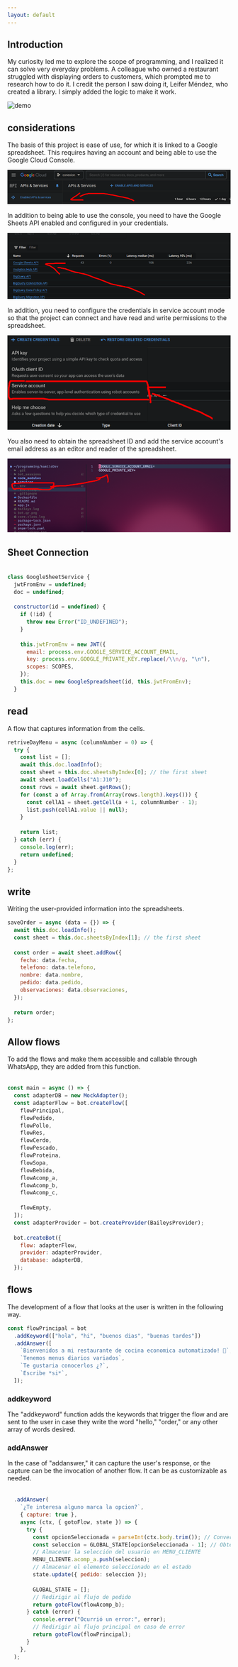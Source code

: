 ```yaml
---
layout: default
---
```


## Introduction

My curiosity led me to explore the scope of programming, and I realized it can solve very everyday problems. A colleague who owned a restaurant struggled with displaying orders to customers, which prompted me to research how to do it. I credit the person I saw doing it, Leifer Méndez, who created a library. I simply added the logic to make it work.

![demo](./images/robotino/Screen_Recording_20240503_191426_WhatsApp.gif)

## considerations

The basis of this project is ease of use, for which it is linked to a Google spreadsheet. This requires having an account and being able to use the Google Cloud Console.

![console](./images/robotino/console.png)

In addition to being able to use the console, you need to have the Google Sheets API enabled and configured in your credentials.

![API](./images/robotino/api.png)

In addition, you need to configure the credentials in service account mode so that the project can connect and have read and write permissions to the spreadsheet.

![credentials](./images/robotino/auth.png)

You also need to obtain the spreadsheet ID and add the service account's email address as an editor and reader of the spreadsheet.

![spreadsheet](./images/robotino/env.png)

## Sheet Connection

```javascript

class GoogleSheetService {
  jwtFromEnv = undefined;
  doc = undefined;

  constructor(id = undefined) {
    if (!id) {
      throw new Error("ID_UNDEFINED");
    }

    this.jwtFromEnv = new JWT({
      email: process.env.GOOGLE_SERVICE_ACCOUNT_EMAIL,
      key: process.env.GOOGLE_PRIVATE_KEY.replace(/\\n/g, "\n"),
      scopes: SCOPES,
    });
    this.doc = new GoogleSpreadsheet(id, this.jwtFromEnv);
  }
```

## read

A flow that captures information from the cells.

```javascript
retriveDayMenu = async (columnNumber = 0) => {
  try {
    const list = [];
    await this.doc.loadInfo();
    const sheet = this.doc.sheetsByIndex[0]; // the first sheet
    await sheet.loadCells("A1:J10");
    const rows = await sheet.getRows();
    for (const a of Array.from(Array(rows.length).keys())) {
      const cellA1 = sheet.getCell(a + 1, columnNumber - 1);
      list.push(cellA1.value || null);
    }

    return list;
  } catch (err) {
    console.log(err);
    return undefined;
  }
};
```

## write

Writing the user-provided information into the spreadsheets.

```javascript
saveOrder = async (data = {}) => {
  await this.doc.loadInfo();
  const sheet = this.doc.sheetsByIndex[1]; // the first sheet

  const order = await sheet.addRow({
    fecha: data.fecha,
    telefono: data.telefono,
    nombre: data.nombre,
    pedido: data.pedido,
    observaciones: data.observaciones,
  });

  return order;
};
```

## Allow flows

To add the flows and make them accessible and callable through WhatsApp, they are added from this function.

```javascript

const main = async () => {
  const adapterDB = new MockAdapter();
  const adapterFlow = bot.createFlow([
    flowPrincipal,
    flowPedido,
    flowPollo,
    flowRes,
    flowCerdo,
    flowPescado,
    flowProteina,
    flowSopa,
    flowBebida,
    flowAcomp_a,
    flowAcomp_b,
    flowAcomp_c,

    flowEmpty,
  ]);
  const adapterProvider = bot.createProvider(BaileysProvider);

  bot.createBot({
    flow: adapterFlow,
    provider: adapterProvider,
    database: adapterDB,
  });
```

## flows

The development of a flow that looks at the user is written in the following way.

```javascript
const flowPrincipal = bot
  .addKeyword(["hola", "hi", "buenos dias", "buenas tardes"])
  .addAnswer([
    `Bienvenidos a mi restaurante de cocina economica automatizado! 🚀`,
    `Tenemos menus diarios variados`,
    `Te gustaria conocerlos ¿?`,
    `Escribe *si*`,
  ]);
```

### addkeyword

The "addkeyword" function adds the keywords that trigger the flow and are sent to the user in case they write the word "hello," "order," or any other array of words desired.

### addAnswer

In the case of "addanswer," it can capture the user's response, or the capture can be the invocation of another flow. It can be as customizable as needed.

```javascript

  .addAnswer(
    `¿Te interesa alguno marca la opcion?`,
    { capture: true },
    async (ctx, { gotoFlow, state }) => {
      try {
        const opcionSeleccionada = parseInt(ctx.body.trim()); // Convertir la opción seleccionada a un entero
        const seleccion = GLOBAL_STATE[opcionSeleccionada - 1]; // Obtener el elemento correspondiente en GLOBAL_STATE
        // Almacenar la selección del usuario en MENU_CLIENTE
        MENU_CLIENTE.acomp_a.push(seleccion);
        // Almacenar el elemento seleccionado en el estado
        state.update({ pedido: seleccion });

        GLOBAL_STATE = [];
        // Redirigir al flujo de pedido
        return gotoFlow(flowAcomp_b);
      } catch (error) {
        console.error("Ocurrió un error:", error);
        // Redirigir al flujo principal en caso de error
        return gotoFlow(flowPrincipal);
      }
    },
  );
```
